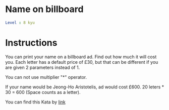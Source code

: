 # Name on billboard

```yaml
Level : 8 kyu
```

# Instructions

You can print your name on a billboard ad. Find out how much it will cost you. Each letter has a default price of £30, but that can be different if you are given 2 parameters instead of 1.

You can not use multiplier "*" operator.

If your name would be Jeong-Ho Aristotelis, ad would cost £600. 20 leters * 30 = 600 (Space counts as a letter).

You can find this Kata by [link](https://www.codewars.com/kata/570e8ec4127ad143660001fd/train/python)